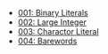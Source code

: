 * [001: Binary Literals](1-10/001_binary_literal.md)
* [002: Large Integer](1-10/002_large_integer_literals.md)
* [003: Charactor Literal](1-10/003_character_literals.md)
* [004: Barewords](1-10/004_barewords.md)

